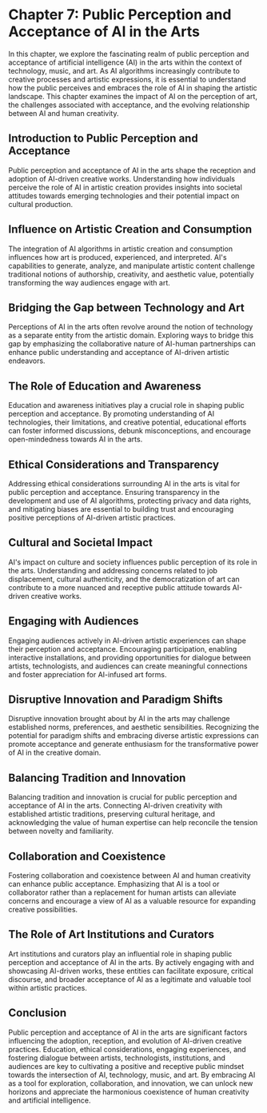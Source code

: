 Chapter 7: Public Perception and Acceptance of AI in the Arts
=============================================================

In this chapter, we explore the fascinating realm of public perception and acceptance of artificial intelligence (AI) in the arts within the context of technology, music, and art. As AI algorithms increasingly contribute to creative processes and artistic expressions, it is essential to understand how the public perceives and embraces the role of AI in shaping the artistic landscape. This chapter examines the impact of AI on the perception of art, the challenges associated with acceptance, and the evolving relationship between AI and human creativity.

Introduction to Public Perception and Acceptance
------------------------------------------------

Public perception and acceptance of AI in the arts shape the reception and adoption of AI-driven creative works. Understanding how individuals perceive the role of AI in artistic creation provides insights into societal attitudes towards emerging technologies and their potential impact on cultural production.

Influence on Artistic Creation and Consumption
----------------------------------------------

The integration of AI algorithms in artistic creation and consumption influences how art is produced, experienced, and interpreted. AI's capabilities to generate, analyze, and manipulate artistic content challenge traditional notions of authorship, creativity, and aesthetic value, potentially transforming the way audiences engage with art.

Bridging the Gap between Technology and Art
-------------------------------------------

Perceptions of AI in the arts often revolve around the notion of technology as a separate entity from the artistic domain. Exploring ways to bridge this gap by emphasizing the collaborative nature of AI-human partnerships can enhance public understanding and acceptance of AI-driven artistic endeavors.

The Role of Education and Awareness
-----------------------------------

Education and awareness initiatives play a crucial role in shaping public perception and acceptance. By promoting understanding of AI technologies, their limitations, and creative potential, educational efforts can foster informed discussions, debunk misconceptions, and encourage open-mindedness towards AI in the arts.

Ethical Considerations and Transparency
---------------------------------------

Addressing ethical considerations surrounding AI in the arts is vital for public perception and acceptance. Ensuring transparency in the development and use of AI algorithms, protecting privacy and data rights, and mitigating biases are essential to building trust and encouraging positive perceptions of AI-driven artistic practices.

Cultural and Societal Impact
----------------------------

AI's impact on culture and society influences public perception of its role in the arts. Understanding and addressing concerns related to job displacement, cultural authenticity, and the democratization of art can contribute to a more nuanced and receptive public attitude towards AI-driven creative works.

Engaging with Audiences
-----------------------

Engaging audiences actively in AI-driven artistic experiences can shape their perception and acceptance. Encouraging participation, enabling interactive installations, and providing opportunities for dialogue between artists, technologists, and audiences can create meaningful connections and foster appreciation for AI-infused art forms.

Disruptive Innovation and Paradigm Shifts
-----------------------------------------

Disruptive innovation brought about by AI in the arts may challenge established norms, preferences, and aesthetic sensibilities. Recognizing the potential for paradigm shifts and embracing diverse artistic expressions can promote acceptance and generate enthusiasm for the transformative power of AI in the creative domain.

Balancing Tradition and Innovation
----------------------------------

Balancing tradition and innovation is crucial for public perception and acceptance of AI in the arts. Connecting AI-driven creativity with established artistic traditions, preserving cultural heritage, and acknowledging the value of human expertise can help reconcile the tension between novelty and familiarity.

Collaboration and Coexistence
-----------------------------

Fostering collaboration and coexistence between AI and human creativity can enhance public acceptance. Emphasizing that AI is a tool or collaborator rather than a replacement for human artists can alleviate concerns and encourage a view of AI as a valuable resource for expanding creative possibilities.

The Role of Art Institutions and Curators
-----------------------------------------

Art institutions and curators play an influential role in shaping public perception and acceptance of AI in the arts. By actively engaging with and showcasing AI-driven works, these entities can facilitate exposure, critical discourse, and broader acceptance of AI as a legitimate and valuable tool within artistic practices.

Conclusion
----------

Public perception and acceptance of AI in the arts are significant factors influencing the adoption, reception, and evolution of AI-driven creative practices. Education, ethical considerations, engaging experiences, and fostering dialogue between artists, technologists, institutions, and audiences are key to cultivating a positive and receptive public mindset towards the intersection of AI, technology, music, and art. By embracing AI as a tool for exploration, collaboration, and innovation, we can unlock new horizons and appreciate the harmonious coexistence of human creativity and artificial intelligence.
